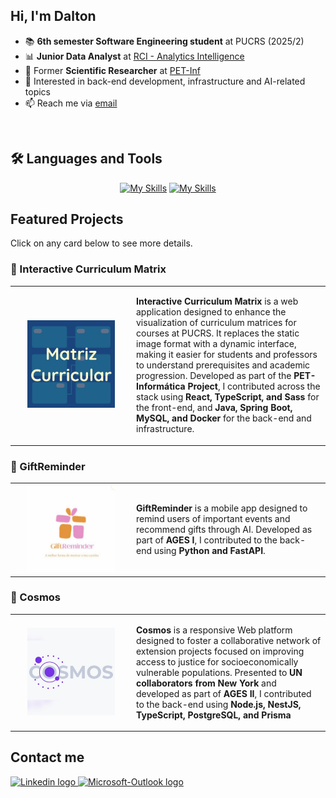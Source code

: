 ## Hi, I'm Dalton

<!--
<div>
  <a href="https://github.com/daltonexx">
    <img align="right"
      src="https://github-readme-stats.vercel.app/api/top-langs?username=daltonexx&show_icons=true&theme=dracula&locale=en&layout=compact"
      alt="daltonexx" />
  </a>
</div>
-->


- 📚 **6th semester Software Engineering student** at PUCRS (2025/2)  
- 📊 **Junior Data Analyst** at [RCI - Analytics Intelligence](https://www.rciit.com)  
- 🔬 Former **Scientific Researcher** at [PET-Inf](https://petinfpucrs.github.io/)  
- 🎯 Interested in back-end development, infrastructure and AI-related topics  
- 📫 Reach me via [email](mailto:d.albeche@edu.pucrs.br)

<br>

## 🛠️ Languages and Tools
<div align="center">

  [![My Skills](https://skillicons.dev/icons?i=python,java,ts,html,css,react,nextjs,git,github,gitlab&theme=dark)](https://skillicons.dev)
  [![My Skills](https://skillicons.dev/icons?i=vscode,figma,mysql,postgresql,mongodb,docker&theme=dark)](https://skillicons.dev)
</div>

## Featured Projects
Click on any card below to see more details.

### 📘 Interactive Curriculum Matrix
<table>
  <tr>
    <td width="180px" align="center">
      <a href="https://github.com/PET-Inf/Matriz-Curricular">
        <img src="assets/logo-matriz.png" height="140">
      </a>
    </td>
    <td>
      <p>
<strong>Interactive Curriculum Matrix</strong> is a web application designed to enhance the visualization of curriculum matrices for courses at PUCRS. It replaces the static image format with a dynamic interface, making it easier for students and professors to understand prerequisites and academic progression. Developed as part of the <strong>PET-Informática Project</strong>, I contributed across the stack using <strong>React, TypeScript, and Sass</strong> for the front-end, and <strong>Java, Spring Boot, MySQL, and Docker</strong> for the back-end and infrastructure.
      </p>
    </td>
  </tr>
</table>

### 🎁 GiftReminder
<table>
  <tr>
    <td width="180px" align="center">
      <a href="https://tools.ages.pucrs.br/giftreminder">
        <img src="assets/logo-giftreminder.png" height="140">
      </a>
    </td>
    <td>
      <p>
        <strong>GiftReminder</strong> is a mobile app designed to remind users of important events and recommend gifts through AI. Developed as part of <strong>AGES I</strong>, I contributed to the back-end using <strong>Python and FastAPI</strong>.
      </p>
    </td>
  </tr>
</table>

### 🌌 Cosmos 
<table>
  <tr>
    <td width="180px" align="center">
      <a href="https://tools.ages.pucrs.br/cosmos">
        <img src="assets/logo-cosmos.png" height="140">
      </a>
    </td>
    <td>
      <p>
        <strong>Cosmos</strong> is a responsive Web platform designed to foster a collaborative network of extension projects focused on improving access to justice for socioeconomically vulnerable populations. Presented to <strong>UN collaborators from New York</strong> and developed as part of <strong>AGES II</strong>, I contributed to the back-end using <strong>Node.js, NestJS, TypeScript, PostgreSQL, and Prisma</strong>
      </p>
    </td>
  </tr>
</table>

## Contact me

<div>
  <a href="https://www.linkedin.com/in/dalton-belman-albeche-9a6bb3324/">
    <img src="https://img.shields.io/badge/LinkedIn-0077B5?style=for-the-badge&logo=linkedin&logoColor=white"
      height="30" alt="Linkedin logo" />
  </a>
  <a href="mailto:d.albeche@edu.pucrs.br">
    <img
      src="https://img.shields.io/badge/Microsoft_Outlook-0078D4?style=for-the-badge&logo=microsoft-outlook&logoColor=white"
      height="30" alt="Microsoft-Outlook logo" />
  </a>
</div>
